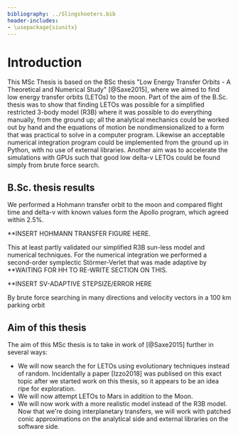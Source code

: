 ```yaml
---
bibliography: ../Slingshooters.bib
header-includes:
- \usepackage{siunitx}
---
```

# Introduction

This MSc Thesis is based on the BSc thesis "Low Energy Transfer Orbits - A Theoretical and Numerical Study" [@Saxe2015], where we aimed to find low energy transfer orbits (LETOs) to the moon. Part of the aim of the B.Sc. thesis was to show that finding LETOs was possible for a simplified restricted 3-body model (R3B) where it was possible to do everything manually, from the ground up; all the analytical mechanics could be worked out by hand and the equations of motion be nondimensionalized to a form that was practical to solve in a computer program. Likewise an acceptable numerical integration program could be implemented from the ground up in Python, with no use of external libraries. Another aim was to accelerate the simulations with GPUs such that good low delta-v LETOs could be found simply from brute force search.

## B.Sc. thesis results

We performed a Hohmann transfer orbit to the moon and compared flight time and delta-v with known values form the Apollo program, which agreed within 2.5%.

**INSERT HOHMANN TRANSFER FIGURE HERE.

This at least partly validated our simplified R3B sun-less model and numerical techniques. For the numerical integration we performed a second-order symplectic Störmer-Verlet that was made adaptive by **WAITING FOR HH TO RE-WRITE SECTION ON THIS.

**INSERT SV-ADAPTIVE STEPSIZE/ERROR HERE

By brute force searching in many directions and velocity vectors in a $\SI{100}{\km}​$ parking orbit 

## Aim of this thesis

The aim of this MSc thesis is to take in work of [@Saxe2015] further in several ways:

- We will now search the for LETOs using evolutionary techniques instead of random. Incidentally a paper [Izzo2018] was publised on this exact topic after we started work on this thesis, so it appears to be an idea ripe for exploration.
- We will now attempt LETOs to Mars in addition to the Moon.
- We will now work with a more realistic model instead of the R3B model. Now that we're doing interplanetary transfers, we will work with patched conic approximations on the analytical side and external libraries on the software side.

